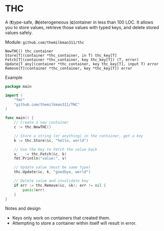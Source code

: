 # THC

A (**t**)ype-safe, (**h**)eterogeneous (**c**)ontainer in less than 100 LOC. It allows you to store values, retrieve those values with typed keys, and delete stored values safely.

Module: `github.com/themilkman311/thc`

```
NewTHC() thc_container
Store[T](container *thc_container, in T) thc_key[T]
Fetch[T](container *thc_container, key thc_key[T]) (T, error)
Update[T any](container *thc_container, key thc_key[T], input T) error
Remove[T](container *thc_container, key *thc_key[T]) error
```

Example

```go
package main

import (
    "fmt"
    "github.com/themilkman311/THC"
)

func main() {
    // Create a new container
    c := thc.NewTHC()

    // Store a string (or anything) in the container, get a key
    k := thc.Store(&c, "hello, world")

    // Use the key to Fetch the value back
    v, _ := thc.Fetch(&c, k)
    fmt.Println("value:", v)

    // Update value (must be same type)
    thc.Update(&c, k, "goodbye, world")

    // Delete value and invalidate key
    if err := thc.Remove(&c, &k); err != nil {
        panic(err)
    }
}
```

Notes and design

- Keys only work on containers that created them.
- Attempting to store a container within itself will result in error.

